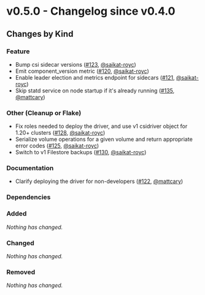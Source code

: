 # v0.5.0 - Changelog since v0.4.0

## Changes by Kind

### Feature

- Bump csi sidecar versions ([#123](https://github.com/kubernetes-sigs/gcp-filestore-csi-driver/pull/123), [@saikat-royc](https://github.com/saikat-royc))
- Emit component_version metric ([#120](https://github.com/kubernetes-sigs/gcp-filestore-csi-driver/pull/120), [@saikat-royc](https://github.com/saikat-royc))
- Enable leader election and metrics endpoint for sidecars ([#121](https://github.com/kubernetes-sigs/gcp-filestore-csi-driver/pull/121), [@saikat-royc](https://github.com/saikat-royc))
- Skip statd service on node startup if it's already running ([#135](https://github.com/kubernetes-sigs/gcp-filestore-csi-driver/pull/135), [@mattcary](https://github.com/mattcary))

### Other (Cleanup or Flake)

- Fix roles needed to deploy the driver, and use v1 csidriver object for 1.20+ clusters ([#128](https://github.com/kubernetes-sigs/gcp-filestore-csi-driver/pull/128), [@saikat-royc](https://github.com/saikat-royc))
- Serialize volume operations for a given volume and return appropriate error codes ([#125](https://github.com/kubernetes-sigs/gcp-filestore-csi-driver/pull/125), [@saikat-royc](https://github.com/saikat-royc))
- Switch to v1 Filestore backups ([#130](https://github.com/kubernetes-sigs/gcp-filestore-csi-driver/pull/130), [@saikat-royc](https://github.com/saikat-royc))

### Documentation

- Clarify deploying the driver for non-developers ([#122](https://github.com/kubernetes-sigs/gcp-filestore-csi-driver/pull/123), [@mattcary](https://github.com/mattcary))

### Dependencies

### Added
_Nothing has changed._

### Changed
_Nothing has changed._

### Removed
_Nothing has changed._
